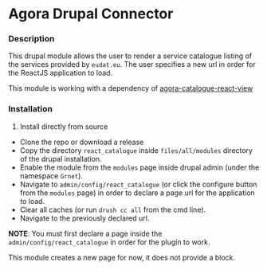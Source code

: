 # Agora Drupal Connector

### Description

This drupal module allows the user to render a service catalogue listing of the services provided by `eudat.eu`. The user specifies a new url in order for the ReactJS application to load.

This module is working with a dependency of [agora-catalogue-react-view](https://github.com/grnet/agora-catalogue-react-view)

### Installation

1) Install directly from source

  - Clone the repo or download a release
  - Copy the directory `react_catalogue` inside `files/all/modules` directory of the drupal installation.
  - Enable the module from the `modules` page inside drupal admin (under the namespace `Grnet`).
  - Navigate to `admin/config/react_catalogue` (or click the configure button from the `modules` page) in order to declare a page url for the application to load.
  - Clear all caches (or run `drush cc all` from the cmd line).
  - Navigate to the previously declared url.

**NOTE**: You must first declare a page inside the `admin/config/react_catalogue` in order for the plugin to work.

This module creates a new page for now, it does not provide a block.
